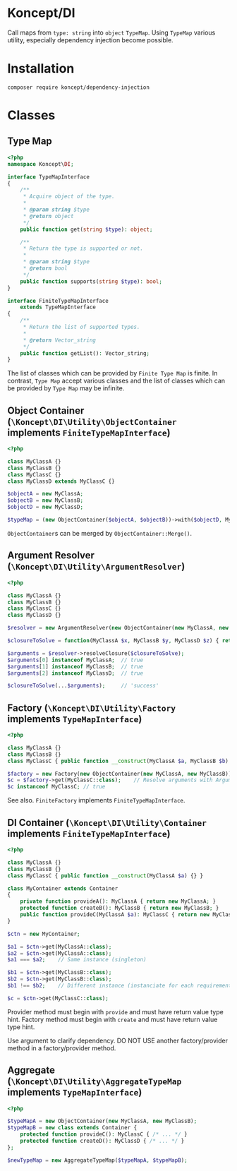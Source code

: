 # Koncept/DI

Call maps from `type: string` into `object` `TypeMap`.  Using `TypeMap` various utility, especially dependency injection become possible.

# Installation

`composer require koncept/dependency-injection`

# Classes

## Type Map

```php
<?php
namespace Koncept\DI;

interface TypeMapInterface
{
    /**
     * Acquire object of the type.
     *
     * @param string $type
     * @return object
     */
    public function get(string $type): object;

    /**
     * Return the type is supported or not.
     *
     * @param string $type
     * @return bool
     */
    public function supports(string $type): bool;
}

interface FiniteTypeMapInterface
    extends TypeMapInterface
{
    /**
     * Return the list of supported types.
     *
     * @return Vector_string
     */
    public function getList(): Vector_string;
}
```

The list of classes which can be provided by `Finite Type Map` is finite. In contrast, `Type Map` accept various classes and the list of classes which can be provided by `Type Map` may be infinite.

## Object Container (`\Koncept\DI\Utility\ObjectContainer` implements `FiniteTypeMapInterface`)

```php
<?php

class MyClassA {}
class MyClassB {}
class MyClassC {}
class MyClassD extends MyClassC {}

$objectA = new MyClassA;
$objectB = new MyClassB;
$objectD = new MyClassD;

$typeMap = (new ObjectContainer($objectA, $objectB))->with($objectD, MyClassC::class);
```

`ObjectContainer`s can be merged by `ObjectContainer::Merge()`.

## Argument Resolver (`\Koncept\DI\Utility\ArgumentResolver`)

```php
<?php

class MyClassA {}
class MyClassB {}
class MyClassC {}
class MyClassD {}

$resolver = new ArgumentResolver(new ObjectContainer(new MyClassA, new MyClassB, new MyClassC, new MyClassD));

$closureToSolve = function(MyClassA $x, MyClassB $y, MyClassD $z) { return 'success!'; };

$arguments = $resolver->resolveClosure($closureToSolve);
$arguments[0] instanceof MyClassA;  // true
$arguments[1] instanceof MyClassB;  // true
$arguments[2] instanceof MyClassD;  // true

$closureToSolve(...$arguments);     // 'success'
```

## Factory (`\Koncept\DI\Utility\Factory` implements `TypeMapInterface`)

```php
<?php

class MyClassA {}
class MyClassB {}
class MyClassC { public function __construct(MyClassA $a, MyClassB $b) {} }

$factory = new Factory(new ObjectContainer(new MyClassA, new MyClassB));
$c = $factory->get(MyClassC::class);    // Resolve arguments with ArgumentResolver and instantiate
$c instanceof MyClassC; // true
```

See also. `FiniteFactory` implements `FiniteTypeMapInterface`.

## DI Container (`\Koncept\DI\Utility\Container` implements `FiniteTypeMapInterface`)

```php
<?php

class MyClassA {}
class MyClassB {}
class MyClassC { public function __construct(MyClassA $a) {} }

class MyContainer extends Container
{
    private function provideA(): MyClassA { return new MyClassA; }
    protected function createB(): MyClassB { return new MyClassB; }
    public function provideC(MyClassA $a): MyClassC { return new MyClassC($a); }
}

$ctn = new MyContainer;

$a1 = $ctn->get(MyClassA::class);
$a2 = $ctn->get(MyClassA::class);
$a1 === $a2;    // Same instance (singleton)

$b1 = $ctn->get(MyClassB::class);
$b2 = $ctn->get(MyClassB::class);
$b1 !== $b2;    // Different instance (instanciate for each requirement)

$c = $ctn->get(MyClassC::class);
```

Provider method must begin with `provide` and must have return value type hint. Factory method must begin with `create` and must have return value type hint.

Use argument to clarify dependency. DO NOT USE another factory/provider method in a factory/provider method.

## Aggregate (`\Koncept\DI\Utility\AggregateTypeMap` implements `TypeMapInterface`)

```php
<?php

$typeMapA = new ObjectContainer(new MyClassA, new MyClassB);
$typeMapB = new class extends Container {
    protected function provideC(): MyClassC { /* ... */ }
    protected function createD(): MyClassD { /* ... */ }
};

$newTypeMap = new AggregateTypeMap($typeMapA, $typeMapB);
```

